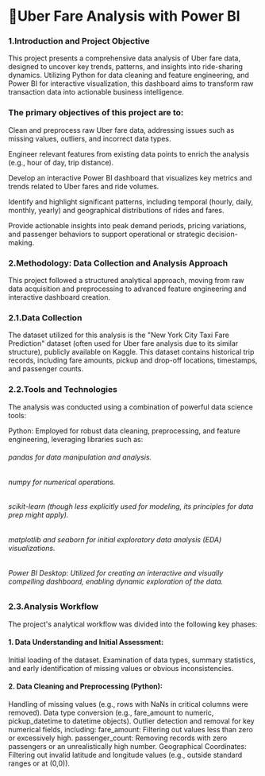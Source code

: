 # 🚗Uber Fare Analysis with Power BI


 ### 1.Introduction and Project Objective

This project presents a comprehensive data analysis of Uber fare data, designed to uncover key trends, patterns, and insights into ride-sharing dynamics. Utilizing Python for data cleaning and feature engineering, and Power BI for interactive visualization, this dashboard aims to transform raw transaction data into actionable business intelligence.

 ### The primary objectives of this project are to:
 
  Clean and preprocess raw Uber fare data, addressing issues such as missing values, outliers, and incorrect data types.

  Engineer relevant features from existing data points to enrich the analysis (e.g., hour of day, trip distance).

  Develop an interactive Power BI dashboard that visualizes key metrics and trends related to Uber fares and ride volumes.

  Identify and highlight significant patterns, including temporal (hourly, daily, monthly, yearly) and geographical distributions of rides and fares.

  Provide actionable insights into peak demand periods, pricing variations, and passenger behaviors to support operational or strategic decision-making.

 ### 2.Methodology: Data Collection and Analysis Approach

 This project followed a structured analytical approach, moving from raw data acquisition and preprocessing to advanced feature engineering and interactive dashboard   creation.
 ### 2.1.Data Collection
 
 The dataset utilized for this analysis is the "New York City Taxi Fare Prediction" dataset (often used for Uber fare analysis due to its similar structure), publicly available on Kaggle. This dataset contains historical trip records, including fare amounts, pickup and drop-off locations, timestamps, and passenger counts.

### 2.2.Tools and Technologies
 The analysis was conducted using a combination of powerful data science tools:

Python: Employed for robust data cleaning, preprocessing, and feature engineering, leveraging libraries such as:

  ###### pandas for data manipulation and analysis.

  ###### numpy for numerical operations.

  ######  scikit-learn (though less explicitly used for modeling, its principles for data prep might apply).

  ######  matplotlib and seaborn for initial exploratory data analysis (EDA) visualizations.

  ######  Power BI Desktop: Utilized for creating an interactive and visually compelling dashboard, enabling dynamic exploration of the data.

### 2.3.Analysis Workflow  
  The project's analytical workflow was divided into the following key phases:

  #### 1. Data Understanding and Initial Assessment:
  Initial loading of the dataset.
  Examination of data types, summary statistics, and early identification of missing values or obvious inconsistencies.

  #### 2. Data Cleaning and Preprocessing (Python):
  Handling of missing values (e.g., rows with NaNs in critical columns were removed).
  Data type conversion (e.g., fare_amount to numeric, pickup_datetime to datetime objects).
  Outlier detection and removal for key numerical fields, including:
  fare_amount: Filtering out values less than zero or excessively high.
  passenger_count: Removing records with zero passengers or an unrealistically high number.
  Geographical Coordinates: Filtering out invalid latitude and longitude values (e.g., outside standard ranges or at (0,0)).
 
